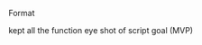 Format

kept all the function eye shot of script goal (MVP)


<!--
TODO
Add the need of hugging face keys
talk about how spiting up the indexing for priority is good after fine tuning or using different models (pick the one with most certainty)


Add uv install and  usage as a ~ requirements.txt
TODO make an use requirements.txt docker method



Setup Instructions (README)
Database setup (Docker Compose for PostgreSQL preferred)
Migration commands (alembic upgrade head)
Server startup (uvicorn main:app --reload)
Test execution (pytest)
Environment variable configuration

Write about CLI
-->